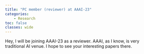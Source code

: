 ```yaml
---
title: "PC member (reviewer) at AAAI-23"
categories: 
    - Research
toc: false
classes: wide
---
```


Hey, I will be joining AAAI-23 as a reviewer. AAAI, as I know, is very traditional AI venue. I hope to see your interesting papers there.